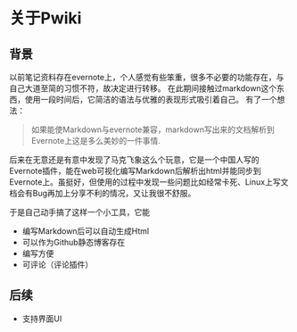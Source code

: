 # 关于Pwiki

## 背景

以前笔记资料存在evernote上，个人感觉有些笨重，很多不必要的功能存在，与自己大道至简的习惯不符，故决定进行转移。
在此期间接触过markdown这个东西，使用一段时间后，它简洁的语法与优雅的表现形式吸引着自己。
有了一个想法：

> 如果能使Markdown与evernote兼容，markdown写出来的文档解析到Evernote上这是多么美妙的一件事情.

后来在无意还是有意中发现了马克飞象这么个玩意，它是一个中国人写的Evernote插件，能在web可视化编写Markdown后解析出html并能同步到Evernote上。虽挺好，但使用的过程中发现一些问题比如经常卡死、Linux上写文档会有Bug再加上分享不利的情况，又让我很不舒服。

于是自己动手搞了这样一个小工具，它能

- 编写Markdown后可以自动生成Html
- 可以作为Github静态博客存在
- 编写方便
- 可评论（评论插件）


## 后续

- 支持界面UI
